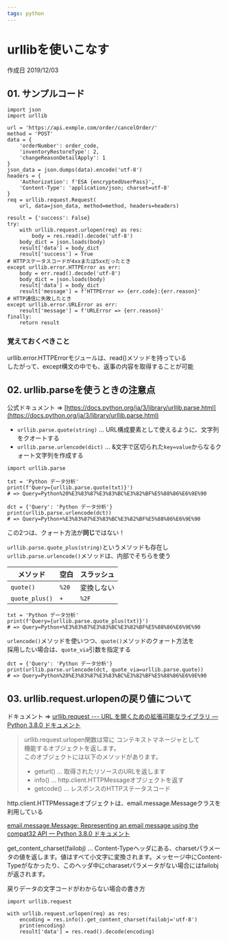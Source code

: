 ```yaml
---
tags: python
---
```


# urllibを使いこなす

作成日 2019/12/03

## 01. サンプルコード

```python=
import json
import urllib

url = 'https://api.exmple.com/order/cancelOrder/'
method = 'POST'
data = {
    'orderNumber': order_code,
    'inventoryRestoreType': 2,
    'changeReasonDetailApply': 1
}
json_data = json.dumps(data).encode('utf-8')
headers = {
    'Authorization': f'ESA {encryptedUserPass}',
    'Content-Type': 'application/json; charset=utf-8'
}
req = urllib.request.Request(
    url, data=json_data, method=method, headers=headers)

result = {'success': False}
try:
    with urllib.request.urlopen(req) as res:
        body = res.read().decode('utf-8')
    body_dict = json.loads(body)
    result['data'] = body_dict
    result['success'] = True
# HTTPステータスコードが4xxまたは5xxだったとき
except urllib.error.HTTPError as err:
    body = err.read().decode('utf-8')
    body_dict = json.loads(body)
    result['data'] = body_dict
    result['message'] = f'HTTPError => {err.code}:{err.reason}'
# HTTP通信に失敗したとき
except urllib.error.URLError as err:
    result['message'] = f'URLError => {err.reason}'
finally:
    return result
```

### 覚えておくべきこと

urllib.error.HTTPErrorモジュールは、read()メソッドを持っている\
したがって、except構文の中でも、返事の内容を取得することが可能

## 02. urllib.parseを使うときの注意点

公式ドキュメント => [https://docs.python.org/ja/3/library/urllib.parse.html](https://docs.python.org/ja/3/library/urllib.parse.html)

- `urllib.parse.quote(string)` ... URL構成要素として使えるように、文字列をクオートする
- `urllib.parse.urlencode(dict)` ... &文字で区切られた`key=value`からなるクォート文字列を作成する

```python=
import urllib.parse

txt = 'Python データ分析'
print(f'Query={urllib.parse.quote(txt)}')
# => Query=Python%20%E3%83%87%E3%83%BC%E3%82%BF%E5%88%86%E6%9E%90

dct = {'Query': 'Python データ分析'}
print(urllib.parse.urlencode(dct))
# => Query=Python+%E3%83%87%E3%83%BC%E3%82%BF%E5%88%86%E6%9E%90
```

この2つは、クォート方法が**同じ**ではない！

`urllib.parse.quote_plus(string)`というメソッドも存在し\
`urllib.parse.urlencode()`メソッドは、内部でそちらを使う

| メソッド       | 空白 | スラッシュ |
| -------------- | ------- | -------------- |
| `quote()`      | `%20`   | 変換しない     |
| `quote_plus()` | `+`     | `%2F`          |

```python=
txt = 'Python データ分析'
print(f'Query={urllib.parse.quote_plus(txt)}')
# => Query=Python+%E3%83%87%E3%83%BC%E3%82%BF%E5%88%86%E6%9E%90
```

`urlencode()`メソッドを使いつつ、`quote()`メソッドのクォート方法を\
採用したい場合は、`quote_via`引数を指定する

```python=
dct = {'Query': 'Python データ分析'}
print(urllib.parse.urlencode(dct, quote_via=urllib.parse.quote))
# => Query=Python%20%E3%83%87%E3%83%BC%E3%82%BF%E5%88%86%E6%9E%90
```

## 03. urllib.request.urlopenの戻り値について

ドキュメント => [urllib\.request \-\-\- URL を開くための拡張可能なライブラリ — Python 3\.8\.0 ドキュメント](https://docs.python.org/ja/3/library/urllib.request.html)

> urllib.request.urlopen関数は常に コンテキストマネージャとして\
> 機能するオブジェクトを返します。\
> このオブジェクトには以下のメソッドがあります。
>
> - geturl() ... 取得されたリソースのURLを返します
> - info() ... http.client.HTTPMessageオブジェクトを返す
> - getcode() ... レスポンスのHTTPステータスコード

http.client.HTTPMessageオブジェクトは、email.message.Messageクラスを利用している

[email\.message\.Message: Representing an email message using the compat32 API — Python 3\.8\.0 ドキュメント](https://docs.python.org/ja/3/library/email.compat32-message.html#email.message.Message)

get_content_charset(failobj) ... Content-Typeヘッダにある、charsetパラメータの値を返します。値はすべて小文字に変換されます。メッセージ中にContent-Typeがなかったり、このヘッダ中にcharasetパラメータがない場合にはfailobjが返されます。

戻りデータの文字コードがわからない場合の書き方

```python=
import urllib.request

with urllib.request.urlopen(req) as res:
    encoding = res.info().get_content_charset(failobj='utf-8')
    print(encoding)
    result['data'] = res.read().decode(encoding)
```
